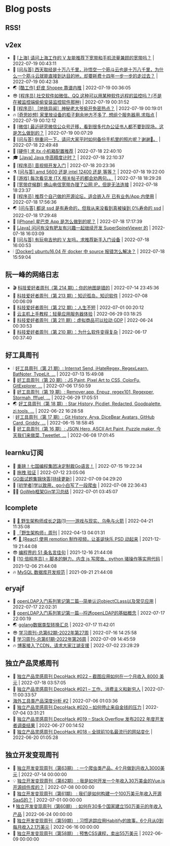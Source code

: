 # Blog posts
## RSS!



## v2ex

<!-- v2ex:START  -->
- 🫶 [[上海] 请问上海工作的 V 友能推荐下宽带和手机流量兼顾的宽带吗？](https://www.v2ex.com/t/867157#reply0) | 2022-07-19 00:43:11 
- 🧰 [[问与答] 西天取经是十万八千里，孙悟空一个筋斗云也是十万八千里，为什么一个筋斗云就能直接到达目的地，却要耗费十四年一步一步的走过去？](https://www.v2ex.com/t/867156#reply1) | 2022-07-19 00:42:38 
- 🌏 [[酷工作] 虾皮 Shopee 靠谱内推](https://www.v2ex.com/t/867155#reply0) | 2022-07-19 00:36:05 
- 😎 [[程序员] 社交软件如微信、QQ 这种可以用某种软件远程的监控吗？&lpar;不是在被监控端偷偷安装监控软件那种&rpar;](https://www.v2ex.com/t/867154#reply0) | 2022-07-19 00:31:52 
- 💂 [[程序员] ［地铁异闻］神秘老大爷偷开免密热点？](https://www.v2ex.com/t/867151#reply12) | 2022-07-19 00:19:01 
- 🔥 [[奇思妙想] 家里放设备的柜子剩余地方不多了, 想组个服务器用.求指点](https://www.v2ex.com/t/867150#reply2) | 2022-07-19 00:12:12 
- 🦅 [[微信] 最近研究微信公众号迁移，看到很多代办公证书人都不要到现场，这是怎么做到的？](https://www.v2ex.com/t/867149#reply0) | 2022-07-19 00:07:29 
- 🙉 [[问与答] 侧重问一下，请问大家平时如何备份手机里的照片呢？谢谢🙏。](https://www.v2ex.com/t/867148#reply7) | 2022-07-18 22:49:48 
- 💫 [[硬件] 求 itx 小机箱配置推荐](https://www.v2ex.com/t/867147#reply1) | 2022-07-18 22:40:10 
- 🎓 [[Java] Java 中高精度计时？](https://www.v2ex.com/t/867144#reply4) | 2022-07-18 22:10:37 
- 🗽 [[程序员] 音视频开发入门](https://www.v2ex.com/t/867143#reply4) | 2022-07-18 20:23:36 
- ⚗️ [[问与答] amd 5600 还是 intel 12400 还是 等等？](https://www.v2ex.com/t/867142#reply18) | 2022-07-18 19:22:00 
- 🦍 [[游戏] 每次看见发 ITX 相关帖子的都会劝两句。。](https://www.v2ex.com/t/867141#reply3) | 2022-07-18 18:29:28 
- 🤩 [[宽带症候群] 佛山电信宽带办理了公网 IP，但是无法连接](https://www.v2ex.com/t/867140#reply3) | 2022-07-18 18:23:37 
- 🙉 [[程序员] 推荐个自己做的开源论坛，适合嵌入在 已有业务/App 内使用](https://www.v2ex.com/t/867139#reply0) | 2022-07-18 17:56:36 
- 🌏 [[问与答] 都说 ssd 是有寿命的，但我从来没看到真被操到 0%寿命的 ssd](https://www.v2ex.com/t/867138#reply4) | 2022-07-18 17:29:48 
- 🐘 [[iPhone] 星巴克 App 是怎么做到的呢？](https://www.v2ex.com/t/867137#reply15) | 2022-07-18 17:17:39 
- 🧰 [[Java] 问问有没有肥友有兴趣一起继续开发 SuperSpineViewer 的](https://www.v2ex.com/t/867136#reply0) | 2022-07-18 16:03:09 
- 💃 [[问与答] 有玩电吉他的 V 友吗，求推荐新手入门设备](https://www.v2ex.com/t/867135#reply4) | 2022-07-18 16:00:53 
- 🕯 [[Docker] ubuntu16.04 在 docker 中 source 报错怎么解决？](https://www.v2ex.com/t/867134#reply0) | 2022-07-18 15:59:04 <!-- v2ex:END -->

## 阮一峰的网络日志

<!-- ruanyf:START -->
- 🎬 [科技爱好者周刊（第 214 期）：你的地图是错的](http://www.ruanyifeng.com/blog/2022/07/weekly-issue-214.html) | 2022-07-14 23:45:36 
- 💄 [科技爱好者周刊（第 213 期）：知识孤岛，知识软件](http://www.ruanyifeng.com/blog/2022/07/weekly-issue-213.html) | 2022-07-08 00:06:09 
- 🐎 [科技爱好者周刊（第 212 期）：人生不短](http://www.ruanyifeng.com/blog/2022/07/weekly-issue-212.html) | 2022-07-01 00:20:12 
- 🤔 [云主机上手教程：轻量应用服务器体验](http://www.ruanyifeng.com/blog/2022/06/cloud-server-getting-started-tutorial.html) | 2022-06-29 03:18:25 
- 🧠 [科技爱好者周刊（第 211 期）：虚拟商品可以拉动 GDP](http://www.ruanyifeng.com/blog/2022/06/weekly-issue-211.html) | 2022-06-24 00:30:53 
- 🎃 [科技爱好者周刊（第 210 期）：为什么软件变得复杂](http://www.ruanyifeng.com/blog/2022/06/weekly-issue-210.html) | 2022-06-17 00:37:40 <!-- ruanyf:END -->

## 好工具周刊

<!-- bestxtools:START -->
- 🕯 [好工具周刊（第 21 期）: Internxt Send, iHateRegex, RegexLearn, BatNoter, TypeLit, ...](https://discuss-cn.bestxtools.com/d/58/1) | 2022-07-13 15:49:08 
- 🦩 [好工具周刊（第 20 期）: JS Paint, Pixel Art to CSS, ColorFu, GitExplorer, ...](https://discuss-cn.bestxtools.com/d/57/1) | 2022-07-06 17:50:59 
- 🦄 [好工具周刊（第 19 期）: Remover.app, Enpuz, regex101, Regexper, Stormah, fffuel, ...](https://discuss-cn.bestxtools.com/d/56/1) | 2022-06-29 17:05:51 
- 🌏 [好工具周刊（第 18 期）: Star History, Picdiet, Redacted, Goodpalette, zi.tools, ...](https://discuss-cn.bestxtools.com/d/47/1) | 2022-06-22 16:28:58 
- 🕯 [好工具周刊（第 17 期）: Git History, Arya, DiceBear Avatars, GitHub Card, Griddy, ...](https://discuss-cn.bestxtools.com/d/43/1) | 2022-06-15 18:58:45 
- 📝 [好工具周刊（第 16 期）: JSON Hero, ASCII Art Paint, Puzzle maker, 今天我们来做菜, Tweetlet, ...](https://discuss-cn.bestxtools.com/d/42/1) | 2022-06-08 17:01:45 <!-- bestxtools:END -->


## learnku订阅

<!-- learnku:START -->
- 🦅 [重磅！七国编程集团决定制裁Go语言！](https://learnku.com/articles/69766) | 2022-07-15 19:22:34 
- 🦅 [拖拽 验证](https://learnku.com/articles/69652) | 2022-07-12 23:05:06 
-  [GO面试题集锦快答[持续更新]](https://learnku.com/articles/69250) | 2022-07-09 04:29:20 
- 🌈 [[初学者]学以致用，go小白写了一段爬虫](https://learnku.com/go/t/69522) | 2022-07-08 22:36:43 
- 🧑‍🏫 [GoWeb框架Gin学习总结](https://learnku.com/articles/69259) | 2022-07-01 03:45:07 <!-- learnku:END -->



## lcomplete

<!-- lcomplete:START -->
- 🫶 [🐒 野生架构师成长之路&lpar;1&rpar;——游戏与现实、乌龟与火箭](http://codelc.com/post/growup/s01/) | 2022-04-21 11:35:08 
- 🧰 [「野生架构师」周刊](http://codelc.com/post/essay/%E9%87%8E%E7%94%9F%E6%9E%B6%E6%9E%84%E5%B8%88%E5%91%A8%E5%88%8A%E4%BB%8B%E7%BB%8D/) | 2022-04-13 04:01:31 
- 🌏 [🎄 [React] 使用 remotion 制作视频，让圣诞快乐 PSD 动起来](http://codelc.com/post/dev/js/remotion/) | 2021-12-19 21:44:08 
- 😎 [编程界的 51 条名言佳句](http://codelc.com/post/dev/thinking/quotes/) | 2021-12-16 21:44:08 
- 💂 [[10 倍程序员] ⭐ 脚本的魅力，内含 js 写爬虫、python 骚操作等实用代码](http://codelc.com/post/dev/10x/script/) | 2021-12-06 21:44:08 
- 🔥 [MySQL 数据库开发规范](http://codelc.com/post/dev/db/mysql_standard/) | 2021-09-21 21:44:08 <!-- lcomplete:END -->

## eryajf

<!-- eryajf:START -->
- 🫶 [openLDAP入门系列笔记第二篇--简单认识objectCLass以及常见应用](https://wiki.eryajf.net/pages/ea10fa/) | 2022-07-17 22:02:31 
- 🧰 [openLDAP入门系列笔记第一篇--捋透openLDAP的基础概念](https://wiki.eryajf.net/pages/aa0651/) | 2022-07-17 22:00:19 
- 🌏 [golang数据类型转换汇总](https://wiki.eryajf.net/pages/33a476/) | 2022-07-17 11:42:01 
- 😎 [学习周刊-总第62期-2022年第27周](https://wiki.eryajf.net/pages/4a06ab/) | 2022-07-16 14:25:58 
- 💂 [学习周刊-总第61期-2022年第26周](https://wiki.eryajf.net/pages/703307/) | 2022-07-09 14:45:59 
- 🔥 [博客接入了CDN，请求大家江湖支援](https://wiki.eryajf.net/pages/5f559d/) | 2022-07-02 23:28:29 <!-- eryajf:END -->



## 独立产品灵感周刊

<!-- DecoHack:START -->
- 🦣 [独立产品灵感周刊 DecoHack #022 – 截图应用如何在一个月收入 8000 美元](https://www.decohack.com/Post/774) | 2022-07-18 03:57:05 
- 🤡 [独立产品灵感周刊 DecoHack #021 – 工作、消费主义和新穷人](https://www.decohack.com/Post/753) | 2022-07-11 00:33:57 
-  [海外工具类产品深度分析 #2](https://www.decohack.com/Post/746) | 2022-07-06 01:03:36 
- 🐲 [独立产品灵感周刊 DecoHack #020 – 如何停止来自金钱的压力](https://www.decohack.com/Post/728) | 2022-07-04 03:31:21 
- 🦅 [独立产品灵感周刊 DecoHack #019 – Stack Overflow 发布2022 年度开发者调查结果](https://www.decohack.com/Post/699) | 2022-06-27 00:14:52 
- 🧰 [独立产品灵感周刊 DecoHack #018 – 全球前10名最流行的网站变化](https://www.decohack.com/Post/680) | 2022-06-20 01:05:28 <!-- DecoHack:END -->

## 独立开发变现周刊

<!-- easyindie:START -->
- 💂 [独立开发变现周刊（第63期） : 一个爬虫类产品，4个月做到月收入3000美元](https://www.ezindie.com/weekly/issue-63) | 2022-07-14 00:00:00 
- 💡 [独立开发变现周刊（第62期） : 我是如何开发一个年收入30万美金的Vue.js开源组件库的？](https://www.ezindie.com/weekly/issue-62) | 2022-07-08 00:00:00 
- 🌋 [独立开发变现周刊（第61期） : 我们是如何构建一个100万美元年收入开源SaaS的？](https://www.ezindie.com/weekly/issue-61) | 2022-07-01 00:00:00 
- 🕴 [独立开发变现周刊（第60期） : 如何在30多个国家建立150万美元的年收入产品](https://www.ezindie.com/weekly/issue-60) | 2022-06-24 00:00:00 
- 🎊 [独立开发变现周刊（第59期） : 习惯追踪应用Habitify的故事，6个月从0到每月收入2.1万美元](https://www.ezindie.com/weekly/issue-59) | 2022-06-16 00:00:00 
- 🤔 [独立开发变现周刊（第58期） : 预售CSS课程，卖出55万美元](https://www.ezindie.com/weekly/issue-58) | 2022-06-09 00:00:00 <!-- easyindie:END -->



